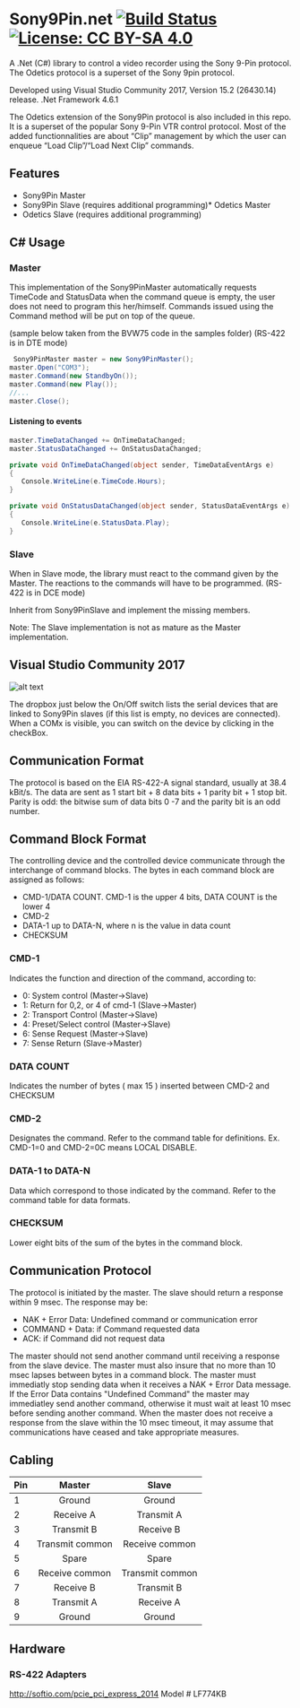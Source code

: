# Sony9Pin.net [![Build Status](https://travis-ci.org/lathoub/Sony9Pin.net.svg?branch=master)](https://travis-ci.org/lathoub/Sony9Pin.net) [![License: CC BY-SA 4.0](https://img.shields.io/badge/License-CC%20BY--SA%204.0-lightgrey.svg)](http://creativecommons.org/licenses/by-sa/4.0/) 
A .Net (C#) library to control a video recorder using the Sony 9-Pin protocol. The Odetics protocol is a superset of the Sony 9pin protocol. 

Developed using Visual Studio Community 2017, Version 15.2 (26430.14) release. .Net Framework 4.6.1



The Odetics extension of the Sony9Pin protocol is also included in this repo.  It is a superset of the popular Sony 9-Pin VTR control protocol. Most of the added functionnalities are about “Clip” management by which the user can enqueue “Load Clip”/“Load Next Clip” commands.

## Features
* Sony9Pin Master
* Sony9Pin Slave (requires additional programming)* Odetics Master
* Odetics Slave (requires additional programming)

## C# Usage

### Master
This implementation of the Sony9PinMaster automatically requests TimeCode and StatusData when the command queue is empty, the user does not need to program this her/himself. Commands issued using the Command method will be put on top of the queue. 

(sample below taken from the BVW75 code in the samples folder)
(RS-422 is in DTE mode)
```csharp
 Sony9PinMaster master = new Sony9PinMaster();
master.Open("COM3");
master.Command(new StandbyOn());
master.Command(new Play());
//...
master.Close();
```
#### Listening to events
```csharp
master.TimeDataChanged += OnTimeDataChanged;
master.StatusDataChanged += OnStatusDataChanged;

private void OnTimeDataChanged(object sender, TimeDataEventArgs e)
{
   Console.WriteLine(e.TimeCode.Hours);
}

private void OnStatusDataChanged(object sender, StatusDataEventArgs e)
{
   Console.WriteLine(e.StatusData.Play); 
}
```

### Slave
When in Slave mode, the library must react to the command given by the Master. The reactions to the commands will have to be programmed.
(RS-422 is in DCE mode)

Inherit from Sony9PinSlave and implement the missing members.

Note: The Slave implementation is not as mature as the Master implementation.

## Visual Studio Community 2017
![alt text](https://user-images.githubusercontent.com/4082369/27515695-c8b4d6ce-59a9-11e7-8c2b-0de8209e46eb.PNG "Sony9Pin.Net in Visual Studio 2017")

The dropbox just below the On/Off switch lists the serial devices that are linked to Sony9Pin slaves (if this list is empty, no devices are connected). When a COMx is visible, you can switch on the device by clicking in the checkBox.

## Communication Format
The protocol is based on the EIA RS-422-A signal standard, usually at 38.4 kBit/s. The data are sent as 1 start bit + 8 data bits + 1 parity bit + 1 stop bit. Parity is odd: the bitwise sum of data bits 0 -7 and the parity bit is an odd number.
## Command Block Format
The controlling device and the controlled device communicate through the interchange of command blocks. The bytes in each command block are assigned as follows: 
* CMD-1/DATA COUNT. CMD-1 is the upper 4 bits, DATA COUNT is the lower 4
* CMD-2
* DATA-1 up to DATA-N, where n is the value in data count 
* CHECKSUM

### CMD-1 
Indicates the function and direction of the command, according to: 
* 0: System control (Master->Slave) 
* 1: Return for 0,2, or 4 of cmd-1 (Slave->Master) 
* 2: Transport Control (Master->Slave) 
* 4: Preset/Select control (Master->Slave) 
* 6: Sense Request (Master->Slave) 
* 7: Sense Return (Slave->Master) 
### DATA COUNT 
Indicates the number of bytes ( max 15 ) inserted between CMD-2 and CHECKSUM 
### CMD-2 
Designates the command. Refer to the command table for definitions. Ex. CMD-1=0 and CMD-2=0C means LOCAL DISABLE. 
### DATA-1 to DATA-N 
Data which correspond to those indicated by the command. Refer to the command table for data formats. 
### CHECKSUM 
Lower eight bits of the sum of the bytes in the command block. 
## Communication Protocol
The protocol is initiated by the master. The slave should return a response within 9 msec. The response may be: 
* NAK + Error Data: Undefined command or communication error 
* COMMAND + Data: if Command requested data 
* ACK: if Command did not request data

The master should not send another command until receiving a response from the slave device. The master must also insure that no more than 10 msec lapses between bytes in a command block. The master must immediatly stop sending data when it receives a NAK + Error Data message. If the Error Data contains "Undefined Command" the master may immediatley send another command, otherwise it must wait at least 10 msec before sending another command. When the master does not receive a response from the slave within the 10 msec timeout, it may assume that communications have ceased and take appropriate measures. 

## Cabling
| Pin                 | Master           | Slave  |
| ------------------- |:----------------:|:-----:|
| 1 | Ground    | Ground |
| 2 | Receive A       |   Transmit A |
| 3 | Transmit B      |    Receive B |
| 4 | Transmit common | Receive common |
| 5 | Spare           |   Spare  |
| 6 | Receive common  |    Transmit common |
| 7 | Receive B       | Transmit B |
| 8 | Transmit A      |   Receive A |
| 9 | Ground          |    Ground |

## Hardware
### RS-422 Adapters
http://softio.com/pcie_pci_express_2014 Model # LF774KB 
